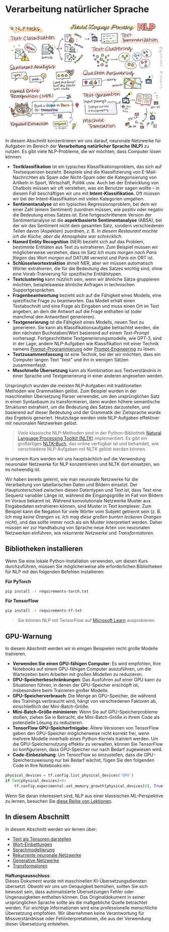 # Verarbeitung natürlicher Sprache

![Zusammenfassung der NLP-Aufgaben in einem Doodle](../../../../translated_images/ai-nlp.b22dcb8ca4707ceaee8576db1c5f4089c8cac2f454e9e03ea554f07fda4556b8.de.png)

In diesem Abschnitt konzentrieren wir uns darauf, neuronale Netzwerke für Aufgaben im Bereich der **Verarbeitung natürlicher Sprache (NLP)** zu nutzen. Es gibt viele NLP-Probleme, die wir möchten, dass Computer lösen können:

* **Textklassifikation** ist ein typisches Klassifikationsproblem, das sich auf Textsequenzen bezieht. Beispiele sind die Klassifizierung von E-Mail-Nachrichten als Spam oder Nicht-Spam oder die Kategorisierung von Artikeln in Sport, Wirtschaft, Politik usw. Auch bei der Entwicklung von Chatbots müssen wir oft verstehen, was ein Benutzer sagen wollte – in diesem Fall beschäftigen wir uns mit **Intent-Klassifikation**. Oft müssen wir bei der Intent-Klassifikation mit vielen Kategorien umgehen.
* **Sentimentanalyse** ist ein typisches Regressionsproblem, bei dem wir einer Zahl (einem Sentiment) zuordnen müssen, wie positiv oder negativ die Bedeutung eines Satzes ist. Eine fortgeschrittenere Version der Sentimentanalyse ist die **aspektbasierte Sentimentanalyse** (ABSA), bei der wir das Sentiment nicht dem gesamten Satz, sondern verschiedenen Teilen davon (Aspekten) zuordnen, z. B. *In diesem Restaurant mochte ich die Küche, aber die Atmosphäre war schrecklich*.
* **Named Entity Recognition** (NER) bezieht sich auf das Problem, bestimmte Entitäten aus Text zu extrahieren. Zum Beispiel müssen wir möglicherweise verstehen, dass im Satz *Ich muss morgen nach Paris fliegen* das Wort *morgen* auf DATUM verweist und *Paris* ein ORT ist.
* **Schlüsselwortextraktion** ähnelt NER, aber wir müssen automatisch Wörter extrahieren, die für die Bedeutung des Satzes wichtig sind, ohne eine Vorab-Trainierung für spezifische Entitätstypen.
* **Textclustering** kann nützlich sein, wenn wir ähnliche Sätze gruppieren möchten, beispielsweise ähnliche Anfragen in technischen Supportgesprächen.
* **Fragenbeantwortung** bezieht sich auf die Fähigkeit eines Modells, eine spezifische Frage zu beantworten. Das Modell erhält einen Textabschnitt und eine Frage als Eingaben und muss einen Ort im Text angeben, an dem die Antwort auf die Frage enthalten ist (oder manchmal den Antworttext generieren).
* **Textgenerierung** ist die Fähigkeit eines Modells, neuen Text zu generieren. Sie kann als Klassifikationsaufgabe betrachtet werden, die den nächsten Buchstaben/Wort basierend auf einem *Text-Prompt* vorhersagt. Fortgeschrittene Textgenerierungsmodelle, wie GPT-3, sind in der Lage, andere NLP-Aufgaben wie Klassifikation mit einer Technik namens [Prompt-Programmierung](https://towardsdatascience.com/software-3-0-how-prompting-will-change-the-rules-of-the-game-a982fbfe1e0) oder [Prompt-Engineering](https://medium.com/swlh/openai-gpt-3-and-prompt-engineering-dcdc2c5fcd29) zu lösen.
* **Textzusammenfassung** ist eine Technik, bei der wir möchten, dass ein Computer langen Text "liest" und ihn in wenigen Sätzen zusammenfasst.
* **Maschinelle Übersetzung** kann als Kombination aus Textverständnis in einer Sprache und Textgenerierung in einer anderen angesehen werden.

Ursprünglich wurden die meisten NLP-Aufgaben mit traditionellen Methoden wie Grammatiken gelöst. Zum Beispiel wurden in der maschinellen Übersetzung Parser verwendet, um den ursprünglichen Satz in einen Syntaxbaum zu transformieren, dann wurden höhere semantische Strukturen extrahiert, um die Bedeutung des Satzes darzustellen, und basierend auf dieser Bedeutung und der Grammatik der Zielsprache wurde das Ergebnis generiert. Heutzutage werden viele NLP-Aufgaben effektiver mit neuronalen Netzwerken gelöst.

> Viele klassische NLP-Methoden sind in der Python-Bibliothek [Natural Language Processing Toolkit (NLTK)](https://www.nltk.org) implementiert. Es gibt ein großartiges [NLTK-Buch](https://www.nltk.org/book/), das online verfügbar ist und behandelt, wie verschiedene NLP-Aufgaben mit NLTK gelöst werden können.

In unserem Kurs werden wir uns hauptsächlich auf die Verwendung neuronaler Netzwerke für NLP konzentrieren und NLTK dort einsetzen, wo es notwendig ist.

Wir haben bereits gelernt, wie man neuronale Netzwerke für die Verarbeitung von tabellarischen Daten und Bildern einsetzt. Der Hauptunterschied zwischen diesen Datentypen und Text ist, dass Text eine Sequenz variabler Länge ist, während die Eingangsgröße im Fall von Bildern im Voraus bekannt ist. Während konvolutionale Netzwerke Muster aus Eingabedaten extrahieren können, sind Muster in Text komplexer. Zum Beispiel kann die Negation für viele Wörter vom Subjekt getrennt sein (z. B. *Ich mag keine Orangen* vs. *Ich mag diese großen bunten leckeren Orangen nicht*), und das sollte immer noch als ein Muster interpretiert werden. Daher müssen wir zur Handhabung von Sprache neue Arten von neuronalen Netzwerken einführen, wie *rekurrente Netzwerke* und *Transformatoren*.

## Bibliotheken installieren

Wenn Sie eine lokale Python-Installation verwenden, um diesen Kurs durchzuführen, müssen Sie möglicherweise alle erforderlichen Bibliotheken für NLP mit den folgenden Befehlen installieren:

**Für PyTorch**
```bash
pip install -r requirements-torch.txt
```
**Für TensorFlow**
```bash
pip install -r requirements-tf.txt
```

> Sie können NLP mit TensorFlow auf [Microsoft Learn](https://docs.microsoft.com/learn/modules/intro-natural-language-processing-tensorflow/?WT.mc_id=academic-77998-cacaste) ausprobieren.

## GPU-Warnung

In diesem Abschnitt werden wir in einigen Beispielen recht große Modelle trainieren.
* **Verwenden Sie einen GPU-fähigen Computer**: Es wird empfohlen, Ihre Notebooks auf einem GPU-fähigen Computer auszuführen, um die Wartezeiten beim Arbeiten mit großen Modellen zu reduzieren.
* **GPU-Speicherbeschränkungen**: Das Ausführen auf einer GPU kann zu Situationen führen, in denen der GPU-Speicher erschöpft ist, insbesondere beim Trainieren großer Modelle.
* **GPU-Speicherverbrauch**: Die Menge an GPU-Speicher, die während des Trainings verbraucht wird, hängt von verschiedenen Faktoren ab, einschließlich der Mini-Batch-Größe.
* **Mini-Batch-Größe minimieren**: Wenn Sie auf GPU-Speicherprobleme stoßen, ziehen Sie in Betracht, die Mini-Batch-Größe in Ihrem Code als potenzielle Lösung zu reduzieren.
* **TensorFlow GPU-Speicherfreigabe**: Ältere Versionen von TensorFlow geben den GPU-Speicher möglicherweise nicht korrekt frei, wenn mehrere Modelle innerhalb eines Python-Kernels trainiert werden. Um die GPU-Speichernutzung effektiv zu verwalten, können Sie TensorFlow so konfigurieren, dass GPU-Speicher nur nach Bedarf zugewiesen wird.
* **Code-Einbeziehung**: Um TensorFlow so einzustellen, dass die GPU-Speicherzuweisung nur bei Bedarf wächst, fügen Sie den folgenden Code in Ihre Notebooks ein:

```python
physical_devices = tf.config.list_physical_devices('GPU') 
if len(physical_devices)>0:
    tf.config.experimental.set_memory_growth(physical_devices[0], True) 
```

Wenn Sie daran interessiert sind, NLP aus einer klassischen ML-Perspektive zu lernen, besuchen Sie [diese Reihe von Lektionen](https://github.com/microsoft/ML-For-Beginners/tree/main/6-NLP).

## In diesem Abschnitt
In diesem Abschnitt werden wir lernen über:

* [Text als Tensoren darstellen](13-TextRep/README.md)
* [Wort-Einbettungen](14-Emdeddings/README.md)
* [Sprachmodellierung](15-LanguageModeling/README.md)
* [Rekurrente neuronale Netzwerke](16-RNN/README.md)
* [Generative Netzwerke](17-GenerativeNetworks/README.md)
* [Transformatoren](18-Transformers/README.md)

**Haftungsausschluss**:  
Dieses Dokument wurde mit maschinellen KI-Übersetzungsdiensten übersetzt. Obwohl wir uns um Genauigkeit bemühen, sollten Sie sich bewusst sein, dass automatisierte Übersetzungen Fehler oder Ungenauigkeiten enthalten können. Das Originaldokument in seiner ursprünglichen Sprache sollte als die maßgebliche Quelle betrachtet werden. Für wichtige Informationen wird eine professionelle menschliche Übersetzung empfohlen. Wir übernehmen keine Verantwortung für Missverständnisse oder Fehlinterpretationen, die aus der Verwendung dieser Übersetzung entstehen.